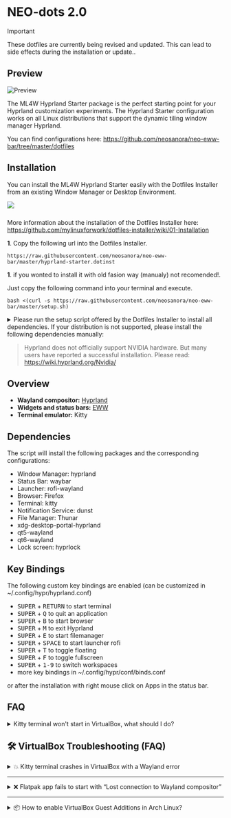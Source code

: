 # NEO-dots 2.0

> [!IMPORTANT]
> These dotfiles are currently being revised and updated. This can lead to side effects during the installation or update..

## Preview

![Preview](preview.gif)

The ML4W Hyprland Starter package is the perfect starting point for your Hyprland customization experiments. The Hyprland Starter configuration works on all Linux distributions that support the dynamic tiling window manager Hyprland.

You can find configurations here: https://github.com/neosanora/neo-eww-bar/tree/master/dotfiles

## Installation

You can install the ML4W Hyprland Starter easily with the Dotfiles Installer from an existing Window Manager or Desktop Environment.

<a href="https://mylinuxforwork.github.io/dotfiles-installer/" target="_blank"><img src="https://mylinuxforwork.github.io/dotfiles-installer/dotfiles-installer-badge.png" style="border:0;margin-bottom:10px"></a>

More information about the installation of the Dotfiles Installer here: https://github.com/mylinuxforwork/dotfiles-installer/wiki/01-Installation

**1**. Copy the following url into the Dotfiles Installer.

```
https://raw.githubusercontent.com/neosanora/neo-eww-bar/master/hyprland-starter.dotinst
```


**1**. if you wonted to install it with old fasion way (manualy) not recomended!.

Just copy the following command into your terminal and execute.

```
bash <(curl -s https://raw.githubusercontent.com/neosanora/neo-eww-bar/master/setup.sh)
```



<details>
<summary>Please run the setup script offered by the Dotfiles Installer to install all dependencies. If your distribution is not supported,
please install the following dependencies manually:</summary>

-  # === Tools Umum ===
-  "wget"            # download tool
-  "unzip"           # unzip files
-  "git"             # version control
-  "jq"              # JSON processor
-  "vim"             # text editor
-  "neovim"          # modern text editor
-  "gum"             # command line UI toolkit
-  "fastfetch"       # system information tool

-  # === Font ===
-  "ttf-font-awesome"
-  "ttf-fira-sans"
-  "ttf-fira-code"
-  "ttf-firacode-nerd"

-  # === Display Manager & WM ===
-  "hyprland"                       # Wayland compositor
-  "xdg-desktop-portal-hyprland"    # xdg portal for Hyprland
-  "qt5-wayland"                    # Qt support for Wayland
-  "qt6-wayland"                    # Qt support for Wayland

-  # === Aplikasi GUI & System ===
-  "kitty"           # Default terminal emulator
-  "alacritty"       # GPU-accelerated terminal emulator
-  "thunar"          # file manager
-  "firefox"         # browser
-  "pavucontrol"     # audio control
-  "dunst"           # notifikasi
-  "wlogout"         # logout dialog
-  "flatpak"         # package manager alternatif

-  # === Audio / Media ===
-  "wireplumber"     # media session manager
-  "brightnessctl"   # brightness control
-  "networkmanager"  # network management
-  "pamixer"         # audio mixer

-  # === Bar, Menu, Lock ===
-  "eww"             # status bar
-  "wofi"            # app launcher
-  "hyprpaper"       # wallpaper
-  "hyprlock"        # lock screen

-  # === Screenshot ===
-  "grim"            # screenshot tool
-  "slurp"           # region selector

-  # === Monitoring ===
-  "nvtop"           # GPU usage

</details>

> Hyprland does not officially support NVIDIA hardware. But many users have reported a successful installation. Please read: https://wiki.hyprland.org/Nvidia/

## Overview

- **Wayland compositor:** [Hyprland](https://wiki.hypr.land/) 
- **Widgets and status bars:** [EWW](https://github.com/elkowar/eww)  
- **Terminal emulator:** Kitty

## Dependencies

The script will install the following packages and the corresponding configurations:

- Window Manager: hyprland 
- Status Bar: waybar 
- Launcher: rofi-wayland 
- Browser: Firefox
- Terminal: kitty
- Notification Service: dunst 
- File Manager: Thunar
- xdg-desktop-portal-hyprland 
- qt5-wayland 
- qt6-wayland 
- Lock screen: hyprlock

## Key Bindings

The following custom key bindings are enabled (can be customized in ~/.config/hypr/hyprland.conf)

- <kbd>SUPER</kbd> + <kbd>RETURN</kbd> to start terminal
- <kbd>SUPER</kbd> + <kbd>Q</kbd> to quit an application
- <kbd>SUPER</kbd> + <kbd>B</kbd> to start browser
- <kbd>SUPER</kbd> + <kbd>M</kbd> to exit Hyprland
- <kbd>SUPER</kbd> + <kbd>E</kbd> to start filemanager
- <kbd>SUPER</kbd> + <kbd>SPACE</kbd> to start launcher rofi
- <kbd>SUPER</kbd> + <kbd>T</kbd> to toggle floating
- <kbd>SUPER</kbd> + <kbd>F</kbd> to toggle fullscreen
- <kbd>SUPER</kbd> + <kbd>1-9</kbd> to switch workspaces
- more key bindings in ~/.config/hypr/conf/binds.conf

or after the installation with right mouse click on Apps in the status bar.

## FAQ

<details>
<summary>Kitty terminal won't start in VirtualBox, what should I do?</summary>

**A:** This is a known issue when running Kitty in VirtualBox or other virtual machines, especially if GPU acceleration is limited or missing. Here are some steps you can try:

1. **Set environment variable before launching Kitty:**

   ```bash
   LIBGL_ALWAYS_SOFTWARE=true GALLIUM_DRIVER=llvmpipe kitty
   ```

   This forces Kitty to use software rendering instead of GPU.

2. **Install missing dependencies:**
   
   Make sure you have `mesa`, `libgl`, and `libx11` installed in your VM.

3. **Try launching from another terminal:**
   
   If Kitty fails to start, open another terminal like `xterm`, `alacritty`, or `foot` and try launching Kitty from there to see error messages.

4. **Check logs:**
   
   Run this command to see more detailed errors:

   ```bash
   kitty --debug-config
   ```

5. **Try running it under X11 instead of Wayland:**  
   Some VM environments are more compatible with X11.

---

**Still not working?**

If none of the above solutions work, we recommend using an alternative terminal emulator such as:

- `alacritty`
- `foot`
- `gnome-terminal`
- `xfce4-terminal`

They are lighter and more compatible in virtual machines.
</details>

## 🛠️ VirtualBox Troubleshooting (FAQ)

<details>
<summary>💥 Kitty terminal crashes in VirtualBox with a Wayland error</summary>

When launching `kitty` inside VirtualBox, you may encounter this error:

```
[glfw error 65544]: wayland: fatal display error: pipe wl_display#1: error 1: invalid arguments for wl_surface#31.attach
```

This happens because VirtualBox does not fully support GPU acceleration under Wayland, and `kitty` requires OpenGL.

### ✅ Solution:
Run `kitty` with software rendering:

```bash
LIBGL_ALWAYS_SOFTWARE=true GALLIUM_DRIVER=llvmpipe kitty
```

To make it permanent, you can:

- Add an alias in your `~/.bashrc` or `~/.zshrc`:

  ```bash
  alias kitty='LIBGL_ALWAYS_SOFTWARE=true GALLIUM_DRIVER=llvmpipe kitty'
  ```

- Or create a Hyprland keybind:

  ```ini
  bind = $mainMod, Q, exec, env LIBGL_ALWAYS_SOFTWARE=true GALLIUM_DRIVER=llvmpipe kitty
  ```

</details>

---

<details>
<summary>❌ Flatpak app fails to start with “Lost connection to Wayland compositor”</summary>

If you see this error:

```
Gdk-Message: Lost connection to Wayland compositor.
```

It usually means you are trying to run a Flatpak GUI app **outside of a Wayland session** (e.g., from a TTY or a broken desktop).

### ✅ Solution:

- Make sure you are inside a proper Wayland session:
  ```bash
  echo $WAYLAND_DISPLAY
  ```

  It should return something like `wayland-0` or `wayland-1`.

- Run Flatpak apps from a GUI terminal (like `kitty`, `foot`, or `gnome-terminal`) inside Hyprland or another Wayland compositor.

- If needed, manually specify the Wayland display:
  ```bash
  WAYLAND_DISPLAY=wayland-1 flatpak run com.ml4w.dotfilesinstaller
  ```

</details>

---

<details>
<summary>📦 How to enable VirtualBox Guest Additions in Arch Linux?</summary>

To enable features like dynamic resolution, clipboard sharing, and 3D acceleration:

### Install required packages:
```bash
sudo pacman -S virtualbox-guest-utils virtualbox-guest-dkms
```

### Enable the service:
```bash
sudo systemctl enable vboxservice --now
```

### Load kernel modules:
```bash
sudo modprobe -a vboxguest vboxsf vboxvideo
```

### Optional: Add user to vboxsf group (for shared folders)
```bash
sudo usermod -aG vboxsf $(whoami)
```

Then **reboot your system**.

</details>
